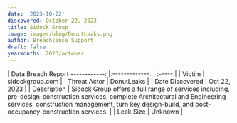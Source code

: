 ```yaml
---
date: '2023-10-22'
discovered: October 22, 2023
title: Sidock Group
image: images/blog/DonutLeaks.png
author: Breachsense Support
draft: false
yearmonths: 2023/october
---
```



| Data Breach Report
------------:     |:-------------:    | :-----:|
| Victim      | sidockgroup.com      | 
| Threat Actor      | DonutLeaks      | 
| Date Discovered      | Oct 22, 2023      | 
| Description      | Sidock Group offers a full range of services including, pre-design-construction services, complete Architectural and Engineering services, construction management, turn key design-build, and post-occupancy-construction services.      | 
| Leak Size      | Unknown      | 

